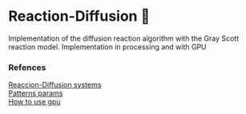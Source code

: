 # Reaction-Diffusion 🎨
Implementation of the diffusion reaction algorithm with the Gray Scott reaction model. Implementation in processing and with GPU



### Refences 
[Reaccion-Diffusion systems](https://en.wikipedia.org/wiki/Reaction%E2%80%93diffusion_system)<br>
[Patterns params](https://www.mrob.com/pub/comp/xmorphia/index.html)<br>
[How to use gpu](https://thebookofshaders.com/)
